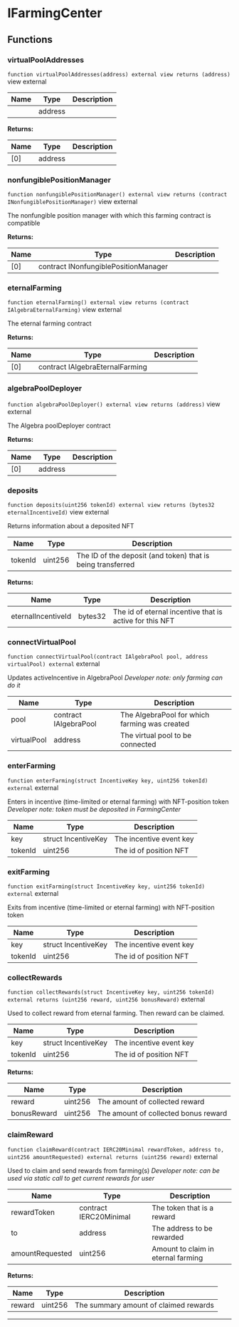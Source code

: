 

# IFarmingCenter








## Functions
### virtualPoolAddresses


`function virtualPoolAddresses(address) external view returns (address)` view external





| Name | Type | Description |
| ---- | ---- | ----------- |
|  | address |  |

**Returns:**

| Name | Type | Description |
| ---- | ---- | ----------- |
| [0] | address |  |

### nonfungiblePositionManager


`function nonfungiblePositionManager() external view returns (contract INonfungiblePositionManager)` view external

The nonfungible position manager with which this farming contract is compatible




**Returns:**

| Name | Type | Description |
| ---- | ---- | ----------- |
| [0] | contract INonfungiblePositionManager |  |

### eternalFarming


`function eternalFarming() external view returns (contract IAlgebraEternalFarming)` view external

The eternal farming contract




**Returns:**

| Name | Type | Description |
| ---- | ---- | ----------- |
| [0] | contract IAlgebraEternalFarming |  |

### algebraPoolDeployer


`function algebraPoolDeployer() external view returns (address)` view external

The Algebra poolDeployer contract




**Returns:**

| Name | Type | Description |
| ---- | ---- | ----------- |
| [0] | address |  |

### deposits


`function deposits(uint256 tokenId) external view returns (bytes32 eternalIncentiveId)` view external

Returns information about a deposited NFT



| Name | Type | Description |
| ---- | ---- | ----------- |
| tokenId | uint256 | The ID of the deposit (and token) that is being transferred |

**Returns:**

| Name | Type | Description |
| ---- | ---- | ----------- |
| eternalIncentiveId | bytes32 | The id of eternal incentive that is active for this NFT |

### connectVirtualPool


`function connectVirtualPool(contract IAlgebraPool pool, address virtualPool) external`  external

Updates activeIncentive in AlgebraPool
*Developer note: only farming can do it*



| Name | Type | Description |
| ---- | ---- | ----------- |
| pool | contract IAlgebraPool | The AlgebraPool for which farming was created |
| virtualPool | address | The virtual pool to be connected |


### enterFarming


`function enterFarming(struct IncentiveKey key, uint256 tokenId) external`  external

Enters in incentive (time-limited or eternal farming) with NFT-position token
*Developer note: token must be deposited in FarmingCenter*



| Name | Type | Description |
| ---- | ---- | ----------- |
| key | struct IncentiveKey | The incentive event key |
| tokenId | uint256 | The id of position NFT |


### exitFarming


`function exitFarming(struct IncentiveKey key, uint256 tokenId) external`  external

Exits from incentive (time-limited or eternal farming) with NFT-position token



| Name | Type | Description |
| ---- | ---- | ----------- |
| key | struct IncentiveKey | The incentive event key |
| tokenId | uint256 | The id of position NFT |


### collectRewards


`function collectRewards(struct IncentiveKey key, uint256 tokenId) external returns (uint256 reward, uint256 bonusReward)`  external

Used to collect reward from eternal farming. Then reward can be claimed.



| Name | Type | Description |
| ---- | ---- | ----------- |
| key | struct IncentiveKey | The incentive event key |
| tokenId | uint256 | The id of position NFT |

**Returns:**

| Name | Type | Description |
| ---- | ---- | ----------- |
| reward | uint256 | The amount of collected reward |
| bonusReward | uint256 | The amount of collected  bonus reward |

### claimReward


`function claimReward(contract IERC20Minimal rewardToken, address to, uint256 amountRequested) external returns (uint256 reward)`  external

Used to claim and send rewards from farming(s)
*Developer note: can be used via static call to get current rewards for user*



| Name | Type | Description |
| ---- | ---- | ----------- |
| rewardToken | contract IERC20Minimal | The token that is a reward |
| to | address | The address to be rewarded |
| amountRequested | uint256 | Amount to claim in eternal farming |

**Returns:**

| Name | Type | Description |
| ---- | ---- | ----------- |
| reward | uint256 | The summary amount of claimed rewards |





---

